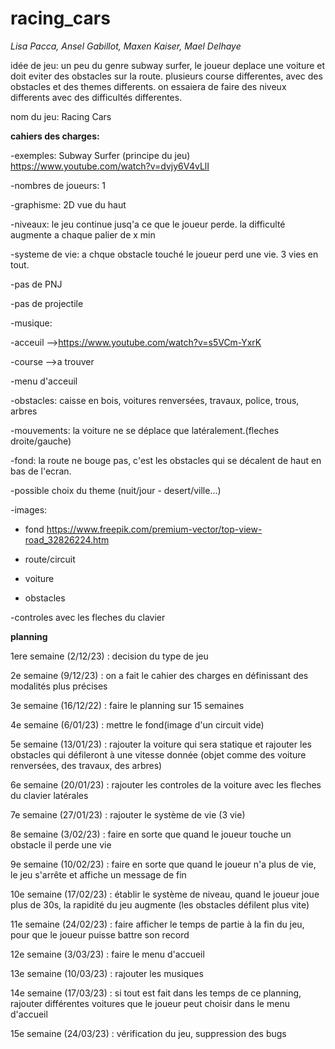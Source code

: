 # racing_cars

*Lisa Pacca, Ansel Gabillot, Maxen Kaiser, Mael Delhaye*

idée de jeu:
  un peu du genre subway surfer, le joueur deplace une voiture et doit eviter des obstacles sur la route. 
  plusieurs course differentes, avec des obstacles et des themes differents.
  on essaiera de faire des niveux differents avec des difficultés differentes. 
  
nom du jeu: Racing Cars 

**cahiers des charges:**

  -exemples: Subway Surfer (principe du jeu)  https://www.youtube.com/watch?v=dvjy6V4vLlI
  
  -nombres de joueurs: 1
  
  -graphisme: 2D vue du haut
  
  -niveaux: le jeu continue jusq'a ce que le joueur perde. la difficulté augmente a chaque palier de x min
  
  -systeme de vie: a chque obstacle touché le joueur perd une vie. 3 vies en tout. 
  
  -pas de PNJ
  
  -pas de projectile 
  
  -musique: 
  
   -acceuil -->https://www.youtube.com/watch?v=s5VCm-YxrK
  
   -course -->a trouver
  
  -menu d'acceuil
  
  -obstacles: caisse en bois, voitures renversées, travaux, police, trous, arbres
  
  -mouvements: la voiture ne se déplace que latéralement.(fleches droite/gauche)
  
  -fond:  la route ne bouge pas, c'est les obstacles qui se décalent de haut en bas de l'ecran. 
  
  -possible choix du theme (nuit/jour - desert/ville...)
  
  -images:
  
   - fond  https://www.freepik.com/premium-vector/top-view-road_32826224.htm
   
   - route/circuit
   
   - voiture
   
   - obstacles
   
  -controles avec les fleches du clavier

**planning**

1ere semaine (2/12/23) : decision du type de jeu

2e semaine (9/12/23) : on a fait le cahier des charges en définissant des modalités plus précises

3e semaine (16/12/22) : faire le planning sur 15 semaines 

4e semaine (6/01/23) : mettre le fond(image d'un circuit vide)

5e semaine (13/01/23) : rajouter la voiture qui sera statique et rajouter les obstacles qui défileront à une vitesse donnée (objet comme des voiture renversées, des travaux, des arbres)

6e semaine (20/01/23) : rajouter les controles de la voiture avec les fleches du clavier latérales

7e semaine (27/01/23) : rajouter le système de vie (3 vie)

8e semaine (3/02/23) : faire en sorte que quand le joueur touche un obstacle il perde une vie

9e semaine (10/02/23) : faire en sorte que quand le joueur n'a plus de vie, le jeu s'arrête et affiche un message de fin 

10e semaine (17/02/23) : établir le système de niveau, quand le joueur joue plus de 30s, la rapidité du jeu augmente (les obstacles défilent plus vite)

11e semaine (24/02/23) : faire afficher le temps de partie à la fin du jeu, pour que le joueur puisse battre son record

12e semaine (3/03/23) : faire le menu d'accueil 

13e semaine (10/03/23) : rajouter les musiques

14e semaine (17/03/23) : si tout est fait dans les temps de ce planning, rajouter différentes voitures que le joueur peut choisir dans le menu d'accueil

15e semaine (24/03/23) : vérification du jeu, suppression des bugs 
